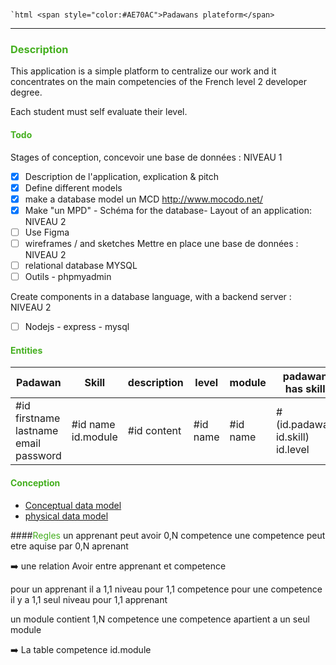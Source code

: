 # 
`` `html
 <span style="color:#AE70AC">Padawans plateform</span>
`` 


---

### <span style="color:#44AF1F">Description</span>


This application is a simple platform to centralize our work and it concentrates on the main competencies of the French level 2 developer degree.

Each student must self evaluate their level.


#### <span style="color:#44AF1F">Todo</span>

Stages of conception, concevoir une base de données : NIVEAU 1

- [x] Description de l'application, explication & pitch
- [x] Define different models
- [x] make a database model un MCD http://www.mocodo.net/
- [x] Make "un MPD" - Schéma for the database-
      Layout of an application: NIVEAU 2
- [ ] Use Figma
- [ ] wireframes / and sketches
      Mettre en place une base de données : NIVEAU 2
- [ ] relational database MYSQL
- [ ] Outils - phpmyadmin

Create components in a database language, with a backend server : NIVEAU 2

- [ ] Nodejs - express - mysql

#### <span style="color:#44AF1F">Entities</span>

| Padawan | Skill | description | level | module | padawan has skill |
|-----------------------------------------|--------------------|-------------|----------|----------|---------------------------------|
| #id firstname lastname email password | #id name id.module | #id content | #id name | #id name | #(id.padawan id.skill) id.level |

 #### <span style="color:#44AF1F">Conception
</span>

- [Conceptual data model](/assets/conception/)
- [physical data model
  ](assets/conception/mpd.png)

 ####<span style="color:#44AF1F">Regles</span>
un apprenant peut avoir 0,N competence
une competence peut etre aquise par 0,N aprenant

:arrow_right: une relation Avoir entre apprenant et competence

pour un apprenant il a 1,1 niveau pour 1,1 competence
pour une competence il y a 1,1 seul niveau pour 1,1 apprenant

un module contient 1,N competence
une competence apartient a un seul module

:arrow_right: La table competence id.module
